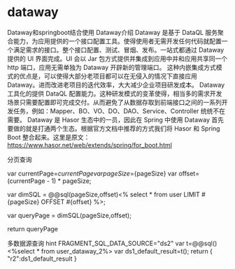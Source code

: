 # dataway
Dataway和springboot结合使用
Dataway介绍
Dataway 是基于 DataQL 服务聚合能力，为应用提供的一个接口配置工具。使得使用者无需开发任何代码就配置一个满足需求的接口。整个接口配置、测试、冒烟、发布。一站式都通过 Dataway 提供的 UI 界面完成。UI 会以 Jar 包方式提供并集成到应用中并和应用共享同一个 http 端口，应用无需单独为 Dataway 开辟新的管理端口。
这种内嵌集成方式模式的优点是，可以使得大部分老项目都可以在无侵入的情况下直接应用 Dataway。进而改进老项目的迭代效率，大大减少企业项目研发成本。
Dataway 工具化的提供 DataQL 配置能力。这种研发模式的变革使得，相当多的需求开发场景只需要配置即可完成交付。从而避免了从数据存取到前端接口之间的一系列开发任务，例如：Mapper、BO、VO、DO、DAO、Service、Controller 统统不在需要。
Dataway 是 Hasor 生态中的一员，因此在 Spring 中使用 Dataway 首先要做的就是打通两个生态。根据官方文档中推荐的方式我们将 Hasor 和 Spring Boot 整合起来。这里是原文：https://www.hasor.net/web/extends/spring/for_boot.html

分页查询

var currentPage=${currentPage}
var pageSize=${pageSize}
var offset=(currentPage - 1) * pageSize;

var dimSQL = @@sql(pageSize,offset)<%
select * from user LIMIT #{pageSize} OFFSET #{offset}
%>;

var queryPage = dimSQL(pageSize,offset);

return queryPage


多数据源查询
hint FRAGMENT_SQL_DATA_SOURCE="ds2"
var t=@@sql()<%select * from user_dataway_2%>
var ds1_default_result=t();
return {
"r2":ds1_default_result
}


